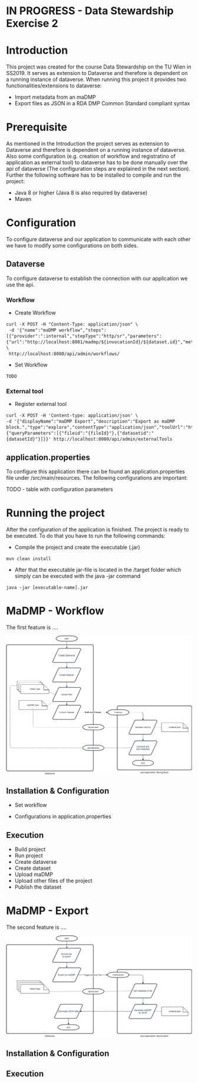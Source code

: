 # IN PROGRESS - Data Stewardship Exercise 2

# Introduction
This project was created for the course Data Stewardship on the TU Wien in SS2019.
It serves as extension to Dataverse and therefore is dependent on a running instance of dataverse.
When running this project it provides two functionalities/extensions to dataverse:
* Import metadata from an maDMP 
* Export files as JSON in a RDA DMP Common Standard compliant syntax

# Prerequisite
As mentioned in the Introduction the project serves as extension to Dataverse and therefore is dependent on a running instance of dataverse.
Also some configuration (e.g. creation of workflow and registratino of application as external tool) to dataverse has to be done manually over the api of dataverse (The configuration steps are explained in the next section).  
Further the following software has to be installed to compile and run the project:
* Java 8 or higher (Java 8 is also required by dataverse)
* Maven

# Configuration
To configure dataverse and our application to communicate with each other we have to modify some configurations on both sides.

## Dataverse
To configure dataverse to establish the connection with our application we use the api.

### Workflow
* Create Workflow
```
curl -X POST -H "Content-Type: application/json" \
 -d '{"name":"maDMP workflow","steps":[{"provider":":internal","stepType":"http/sr","parameters":{"url":"http://localhost:8081/madmp/${invocationId}/${dataset.id}","method":"POST","contentType":"text/plain","body":"","expectedResponse":"OK.*"}}]}' \
 http://localhost:8080/api/admin/workflows/
```
* Set Workflow
```
TODO
```

### External tool
* Register external tool
```
curl -X POST -H 'Content-type: application/json' \
-d '{"displayName":"maDMP Export","description":"Export as maDMP block.","type":"explore","contentType":"application/json","toolUrl":"http://localhost:8081/madmp/ext","toolParameters":{"queryParameters":[{"fileid":"{fileId}"},{"datasetid":"{datasetId}"}]}}' http://localhost:8080/api/admin/externalTools
```

## application.properties
To configure this application there can be found an application.properties file under /src/main/resources.
The following configurations are important:

TODO - table with configuration parameters

# Running the project
After the configuration of the application is finished. The project is ready to be executed.
To do that you have to run the following commands:
* Compile the project and create the executable (.jar)
```
mvn clean install
```

* After that the executable jar-file is located in the /target folder which simply can be executed with the java -jar command
```
java -jar [executable-name].jar
```

# MaDMP - Workflow
The first feature is ....

![Workflow](https://github.com/Hido1994/madmp/blob/master/docs/workflow.png?raw=true "MaDMP - Workflow process")

## Installation & Configuration
* Set workflow

* Configurations in application.properties


## Execution
* Build project  
* Run project  
* Create dataverse  
* Create dataset  
* Upload maDMP  
* Upload other files of the project  
* Publish the dataset  

# MaDMP - Export
The second feature is ....

![Extension](https://github.com/Hido1994/madmp/blob/master/docs/extension.png?raw=true "MaDMP - Export process")

## Installation & Configuration



## Execution

